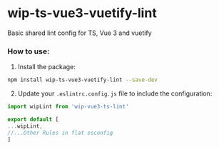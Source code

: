 # wip-ts-vue3-vuetify-lint
Basic shared lint config for TS, Vue 3 and vuetify

### How to use:

1. Install the package:
  ```bash
  npm install wip-ts-vue3-vuetify-lint --save-dev
  ```

2. Update your `.eslintrc.config.js` file to include the configuration:
  ```javascript
import wipLint from 'wip-vue3-ts-lint'

export default [
  ...wipLint,
  //...Other Rules in flat esconfig
]
  ```